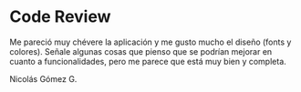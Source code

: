 # Code Review
Me pareció muy chévere la aplicación y me gusto mucho el diseño (fonts y colores). Señale algunas cosas que pienso que se podrían mejorar en cuanto a funcionalidades, pero me parece que está muy bien y completa.

Nicolás Gómez G.
